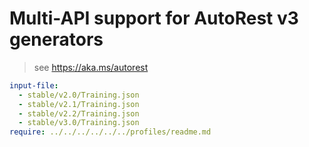 # Multi-API support for AutoRest v3 generators

> see https://aka.ms/autorest

``` yaml $(enable-multi-api)
input-file:
  - stable/v2.0/Training.json
  - stable/v2.1/Training.json
  - stable/v2.2/Training.json
  - stable/v3.0/Training.json
require: ../../../../../../profiles/readme.md
```
